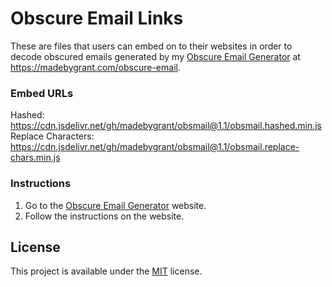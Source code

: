 # Obscure Email Links
These are files that users can embed on to their websites in order to decode obscured emails generated by my [Obscure Email Generator](https://madebygrant.com/obscure-email/ "Obscure Email Generator") at <https://madebygrant.com/obscure-email>.

### Embed URLs
Hashed: https://cdn.jsdelivr.net/gh/madebygrant/obsmail@1.1/obsmail.hashed.min.js \
Replace Characters: https://cdn.jsdelivr.net/gh/madebygrant/obsmail@1.1/obsmail.replace-chars.min.js

### Instructions
1. Go to the [Obscure Email Generator](https://madebygrant.com/obscure-email/ "Obscure Email Generator") website.
2. Follow the instructions on the website.

## License
This project is available under the [MIT](https://opensource.org/licenses/mit-license.php) license.